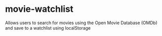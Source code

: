 # movie-watchlist
 Allows users to search for movies using the Open Movie Database (OMDb) and save to a watchlist using localStorage
